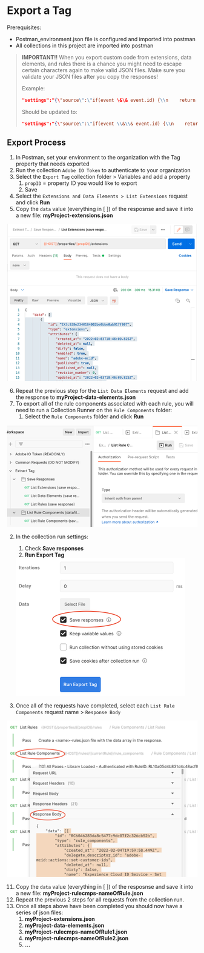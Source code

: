 # Export a Tag

Prerequisites:

* Postman_environment.json file is configured and imported into postman
* All collections in this project are imported into postman

> **IMPORTANT!!** When you export custom code from extensions, data elements, and rules there is a chance you might need to escape certain characters again to make valid JSON files. Make sure you validate your JSON files after you copy the responses!
>
> Example:
>
> ```json
> "settings":"{\"source\":\"if(event \&\& event.id) {\\n    return event.id;\\n}\"}"
> ```
>
> Should be updated to:
>
> ```json
> "settings":"{\"source\":\"if(event \\&\\& event.id) {\\n    return event.id;\\n}\"}"
> ```
>
> 

## Export Process

1. In Postman, set your environment to the organization with the Tag property that needs exported
2. Run the collection `Adobe IO Token` to authenticate to your organization
3. Select the `Export Tag` collection folder > Variables and add a property
   1. `propID` = property ID you would like to export
   2. Save
4. Select the `Extensions and Data Elements > List Extensions` request and click **Run**
5. Copy the `data` value (everything in [ ]) of the resposnse and save it into a new file: **myProject-extensions.json**

![image-20220208170448141](links/exportTagCollection/image-20220208170448141.png)

6. Repeat the previous step for the `List Data Elements` request and add the response to **myProject-data-elements.json**
7. To export all of the rule components associated with each rule, you will need to run a Collection Runner on the `Rule Components` folder:
   1. Select the `Rule Components` folder and click **Run**


![image-20220208171125804](links/exportTagCollection/image-20220208171125804.png)

   2. In the collection run settings:

         1. Check **Save responses**
         2. **Run Export Tag**

      <img src="links/exportTagCollection/Screen Shot 2022-02-11 at 5.20.38 PM.png" alt="Screen Shot 2022-02-11 at 5.20.38 PM" style="zoom:50%;" />

10. Once all of the requests have completed, select each `List Rule Components` request name > `Response Body`

<img src="links/exportTagCollection/Screen Shot 2022-02-11 at 5.19.16 PM.png" alt="Screen Shot 2022-02-11 at 5.19.16 PM" style="zoom:50%;" />

11. Copy the `data` value (everything in [ ]) of the resposnse and save it into a new file: **myProject-rulecmps-nameOfRule.json**
12. Repeat the previous 2 steps for all requests from the collection run. 
13. Once all steps above have been completed you should now have a series of json files:
    1. **myProject-extensions.json**
    2. **myProject-data-elements.json**
    4. **myProject-rulecmps-nameOfRule1.json**
    5. **myProject-rulecmps-nameOfRule2.json**
    6. **...**